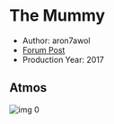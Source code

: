 # The Mummy

* Author: aron7awol
* [Forum Post](https://www.avsforum.com/threads/bass-eq-for-filtered-movies.2995212/post-56903676)
* Production Year: 2017

## Atmos

![img 0](https://i.imgur.com/g7INiUG.jpg)

